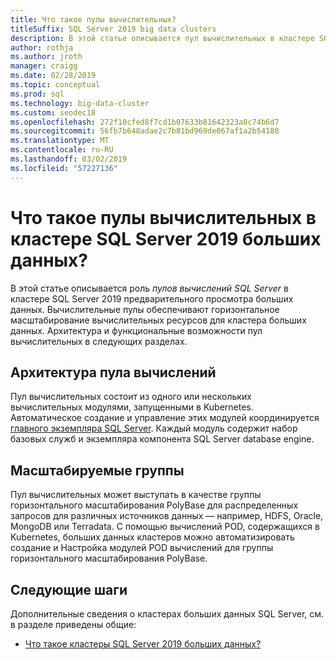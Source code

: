```yaml
---
title: Что такое пулы вычислительных?
titleSuffix: SQL Server 2019 big data clusters
description: В этой статье описывается пул вычислительных в кластере SQL Server 2019 больших данных (Предварительная версия).
author: rothja
ms.author: jroth
manager: craigg
ms.date: 02/28/2019
ms.topic: conceptual
ms.prod: sql
ms.technology: big-data-cluster
ms.custom: seodec18
ms.openlocfilehash: 272f10cfed8f7cd1b07633b81642323a8c74b6d7
ms.sourcegitcommit: 56fb7b648adae2c7b81bd969de067af1a2b54180
ms.translationtype: MT
ms.contentlocale: ru-RU
ms.lasthandoff: 03/02/2019
ms.locfileid: "57227136"
---
```

# <a name="what-are-compute-pools-in-a-sql-server-2019-big-data-cluster"></a>Что такое пулы вычислительных в кластере SQL Server 2019 больших данных?

В этой статье описывается роль *пулов вычислений SQL Server* в кластере SQL Server 2019 предварительного просмотра больших данных. Вычислительные пулы обеспечивают горизонтальное масштабирование вычислительных ресурсов для кластера больших данных. Архитектура и функциональные возможности пул вычислительных в следующих разделах.

## <a name="compute-pool-architecture"></a>Архитектура пула вычислений

Пул вычислительных состоит из одного или нескольких вычислительных модулями, запущенными в Kubernetes. Автоматическое создание и управление этих модулей координируется [главного экземпляра SQL Server](concept-master-instance.md). Каждый модуль содержит набор базовых служб и экземпляра компонента SQL Server database engine.

## <a name="scale-out-groups"></a>Масштабируемые группы

Пул вычислительных может выступать в качестве группы горизонтального масштабирования PolyBase для распределенных запросов для различных источников данных — например, HDFS, Oracle, MongoDB или Terradata. С помощью вычислений POD, содержащихся в Kubernetes, больших данных кластеров можно автоматизировать создание и Настройка модулей POD вычислений для группы горизонтального масштабирования PolyBase.

## <a name="next-steps"></a>Следующие шаги

Дополнительные сведения о кластерах больших данных SQL Server, см. в разделе приведены общие:

- [Что такое кластеры SQL Server 2019 больших данных?](big-data-cluster-overview.md)

